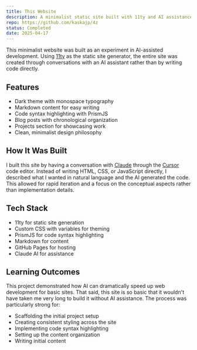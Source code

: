 ```yaml
---
title: This Website
description: A minimalist static site built with 11ty and AI assistance
repo: https://github.com/kaskajp/4z
status: Completed
date: 2025-04-17
---
```


This minimalist website was built as an experiment in AI-assisted development. Using [11ty](https://www.11ty.dev/) as the static site generator, the entire site was created through conversations with an AI assistant rather than by writing code directly.

## Features

- Dark theme with monospace typography
- Markdown content for easy writing
- Code syntax highlighting with PrismJS
- Blog posts with chronological organization
- Projects section for showcasing work
- Clean, minimalist design philosophy

## How It Was Built

I built this site by having a conversation with [Claude](https://anthropic.com/claude) through the [Cursor](https://cursor.sh/) code editor. Instead of writing HTML, CSS, or JavaScript directly, I described what I wanted in natural language and the AI generated the code. This allowed for rapid iteration and a focus on the conceptual aspects rather than implementation details.

## Tech Stack

- 11ty for static site generation
- Custom CSS with variables for theming
- PrismJS for code syntax highlighting
- Markdown for content
- GitHub Pages for hosting
- Claude AI for assistance

## Learning Outcomes

This project demonstrated how AI can dramatically speed up web development for basic sites. That said, this site is so basic that it wouldn't have taken me very long to build it without AI assistance. The process was particularly strong for:

- Scaffolding the initial project setup
- Creating consistent styling across the site
- Implementing code syntax highlighting
- Setting up the content organization
- Writing initial content